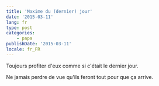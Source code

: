 ```yaml
---
title: 'Maxime du (dernier) jour'
date: '2015-03-11'
lang: fr
type: post
categories:
    - papa
publishDate: '2015-03-11'
locale: fr_FR
---
```


Toujours profiter d'eux comme si c'était le dernier jour.

Ne jamais perdre de vue qu'ils feront tout pour que ça arrive.
